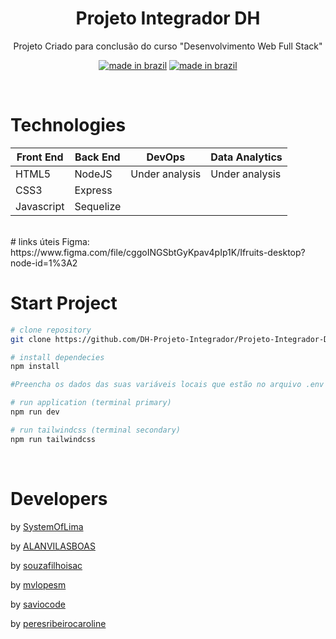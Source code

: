 <div align="center">

# Projeto Integrador DH

<p>Projeto Criado para conclusão do curso "Desenvolvimento Web Full Stack"</p>

[![made in brazil](https://img.shields.io/badge/state%20-bulding-009.svg?style=for-the-badge)]() [![made in brazil](https://img.shields.io/badge/made%20in-brazil-008751.svg?style=for-the-badge)](https://www.google.com/maps/place/brazil)
</div>

</br>

# Technologies

<div style="font-size: 1.3rem" align="center">

Front End  | Back End     | DevOps         | Data Analytics 
---        | ---          | ---            | ---            
HTML5      | NodeJS       | Under analysis | Under analysis 
CSS3       | Express      
Javascript | Sequelize    

</div>

</br>
# links úteis
Figma:
https://www.figma.com/file/cggoINGSbtGyKpav4pIp1K/Ifruits-desktop?node-id=1%3A2

# Start Project

```bash
# clone repository
git clone https://github.com/DH-Projeto-Integrador/Projeto-Integrador-DH.git

# install dependecies
npm install

#Preencha os dados das suas variáveis locais que estão no arquivo .env

# run application (terminal primary)
npm run dev

# run tailwindcss (terminal secondary) 
npm run tailwindcss
```

</br>

# Developers
by [SystemOfLima](https://github.com/SystemOfLima)

by [ALANVILASBOAS](https://github.com/ALANVILASBOAS)

by [souzafilhoisac](https://github.com/souzafilhoisac)

by [mvlopesm](https://github.com/mvlopesm)

by [saviocode](https://github.com/saviocode)

by [peresribeirocaroline](https://github.com/peresribeirocaroline)

